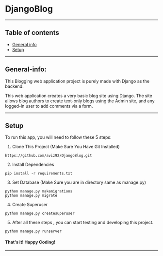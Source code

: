 # DjangoBlog

------------------------------------------------------------------------------------------------------------------------

## Table of contents
* [General info](#General-info)
* [Setup](#Setup)

------------------------------------------------------------------------------------------------------------------------

## General-info:

This Blogging web application project is purely made with Django as the backend.

This web application creates a very basic blog site using Django. The site allows blog authors to create text-only blogs using the Admin site, and any logged-in user to add comments via a form.

------------------------------------------------------------------------------------------------------------------------

## Setup

To run this app, you will need to follow these 5 steps:

1. Clone This Project (Make Sure You Have Git Installed)
```
https://github.com/aviz92/DjangoBlog.git
```

2. Install Dependencies
```
pip install -r requirements.txt
```

3. Set Database (Make Sure you are in directory same as manage.py)
```
python manage.py makemigrations
python manage.py migrate
```

4. Create Superuser 
```
python manage.py createsuperuser
```

5. After all these steps , you can start testing and developing this project. 
```
python manage.py runserver
```

#### That's it! Happy Coding!
------------------------------------------------------------------------------------------------------------------------
